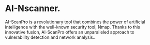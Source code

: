 # AI-Nscanner.
AI-ScanPro is a revolutionary tool that combines the power of artificial intelligence with the well-known security tool, Nmap. Thanks to this innovative fusion, AI-ScanPro offers an unparalleled approach to vulnerability detection and network analysis..
